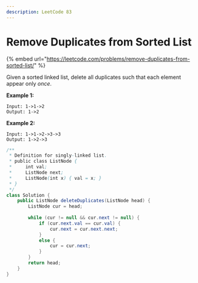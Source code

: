 ```yaml
---
description: LeetCode 83
---
```


# Remove Duplicates from Sorted List

{% embed url="https://leetcode.com/problems/remove-duplicates-from-sorted-list/" %}

Given a sorted linked list, delete all duplicates such that each element appear only _once_.

**Example 1:**

```
Input: 1->1->2
Output: 1->2
```

**Example 2:**

```
Input: 1->1->2->3->3
Output: 1->2->3
```

```java
/**
 * Definition for singly-linked list.
 * public class ListNode {
 *     int val;
 *     ListNode next;
 *     ListNode(int x) { val = x; }
 * }
 */
class Solution {
    public ListNode deleteDuplicates(ListNode head) {
        ListNode cur = head;
        
        while (cur != null && cur.next != null) {
            if (cur.next.val == cur.val) {
                cur.next = cur.next.next;
            }
            else {
                cur = cur.next;
            }
        }
        return head;
    }
}
```
